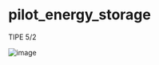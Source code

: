 # pilot_energy_storage
TIPE 5/2

![image](https://user-images.githubusercontent.com/46652117/98464481-7a5a2700-21c3-11eb-8371-f220103919d4.png)
